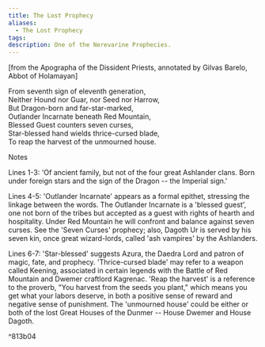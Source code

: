 ```yaml
---
title: The Lost Prophecy
aliases:
  - The Lost Prophecy
tags: 
description: One of the Nerevarine Prophecies.
---
```

\[from the Apographa of the Dissident Priests, annotated by Gilvas Barelo, Abbot of Holamayan\]  
  
From seventh sign of eleventh generation,  
Neither Hound nor Guar, nor Seed nor Harrow,  
But Dragon-born and far-star-marked,  
Outlander Incarnate beneath Red Mountain,  
Blessed Guest counters seven curses,  
Star-blessed hand wields thrice-cursed blade,  
To reap the harvest of the unmourned house.  

Notes

Lines 1-3:
'Of ancient family, but not of the four great Ashlander clans. Born under foreign stars and the sign of the Dragon -- the Imperial sign.'

Lines 4-5:
'Outlander Incarnate' appears as a formal epithet, stressing the linkage between the words. The Outlander Incarnate is a 'blessed guest', one not born of the tribes but accepted as a guest with rights of hearth and hospitality. Under Red Mountain he will confront and balance against seven curses. See the 'Seven Curses' prophecy; also, Dagoth Ur is served by his seven kin, once great wizard-lords, called 'ash vampires' by the Ashlanders.

Lines 6-7:
'Star-blessed' suggests Azura, the Daedra Lord and patron of magic, fate, and prophecy. 'Thrice-cursed blade' may refer to a weapon called Keening, associated in certain legends with the Battle of Red Mountain and Dwemer craftlord Kagrenac. 'Reap the harvest' is a reference to the proverb, "You harvest from the seeds you plant," which means you get what your labors deserve, in both a positive sense of reward and negative sense of punishment. The 'unmourned house' could be either or both of the lost Great Houses of the Dunmer -- House Dwemer and House Dagoth.

^813b04

